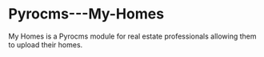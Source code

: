 Pyrocms---My-Homes
==================

My Homes is a Pyrocms module for real estate professionals allowing them to upload their homes.